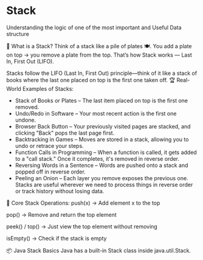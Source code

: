 # Stack
Understanding the logic of one of the most important and Useful Data structure 


🧱 What is a Stack?
Think of a stack like a pile of plates 🍽️.
You add a plate on top → you remove a plate from the top.
That’s how Stack works — Last In, First Out (LIFO).



Stacks follow the LIFO (Last In, First Out) principle—think of it like a stack of books where the last one placed on top is the first one taken off.
🏆 Real-World Examples of Stacks:
- Stack of Books or Plates – The last item placed on top is the first one removed.
- Undo/Redo in Software – Your most recent action is the first one undone.
- Browser Back Button – Your previously visited pages are stacked, and clicking "Back" pops the last page first.
- Backtracking in Games – Moves are stored in a stack, allowing you to undo or retrace your steps.
- Function Calls in Programming – When a function is called, it gets added to a "call stack." Once it completes, it's removed in reverse order.
- Reversing Words in a Sentence – Words are pushed onto a stack and popped off in reverse order.
- Peeling an Onion – Each layer you remove exposes the previous one.
Stacks are useful wherever we need to process things in reverse order or track history without losing data. 


🔁 Core Stack Operations:
push(x) → Add element x to the top

pop() → Remove and return the top element

peek() / top() → Just view the top element without removing

isEmpty() → Check if the stack is empty

📦 Java Stack Basics
Java has a built-in Stack class inside java.util.Stack.




